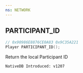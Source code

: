 ```yaml
---
ns: NETWORK
---
```

## PARTICIPANT_ID

```c
// 0x90986E8876CE0A83 0x9C35A221
Player PARTICIPANT_ID();
```

Return the local Participant ID

```
NativeDB Introduced: v1207
```

